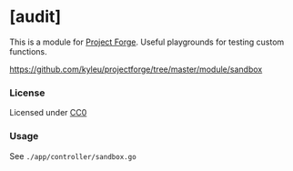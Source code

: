 <!--- Content managed by Project Forge, see [projectforge.md] for details. -->
# [audit]

This is a module for [Project Forge](https://projectforge.dev). Useful playgrounds for testing custom functions.

https://github.com/kyleu/projectforge/tree/master/module/sandbox

### License

Licensed under [CC0](https://creativecommons.org/share-your-work/public-domain/cc0)

### Usage

See `./app/controller/sandbox.go`
